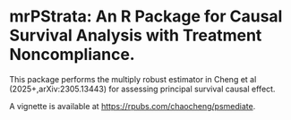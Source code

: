 # mrPStrata: An R Package for Causal Survival Analysis with Treatment Noncompliance.

This package performs the multiply robust estimator in Cheng et al (2025+,arXiv:2305.13443) for assessing principal survival causal effect.

A vignette is available at <https://rpubs.com/chaocheng/psmediate>.
